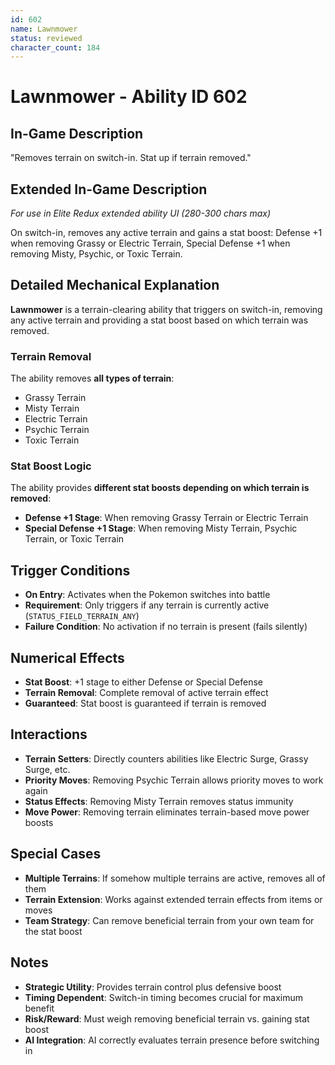 ```yaml
---
id: 602
name: Lawnmower
status: reviewed
character_count: 184
---
```


# Lawnmower - Ability ID 602

## In-Game Description
"Removes terrain on switch-in. Stat up if terrain removed."

## Extended In-Game Description
*For use in Elite Redux extended ability UI (280-300 chars max)*

On switch-in, removes any active terrain and gains a stat boost: Defense +1 when removing Grassy or Electric Terrain, Special Defense +1 when removing Misty, Psychic, or Toxic Terrain. 

## Detailed Mechanical Explanation

**Lawnmower** is a terrain-clearing ability that triggers on switch-in, removing any active terrain and providing a stat boost based on which terrain was removed.

### Terrain Removal
The ability removes **all types of terrain**:
- Grassy Terrain
- Misty Terrain  
- Electric Terrain
- Psychic Terrain
- Toxic Terrain

### Stat Boost Logic
The ability provides **different stat boosts depending on which terrain is removed**:
- **Defense +1 Stage**: When removing Grassy Terrain or Electric Terrain
- **Special Defense +1 Stage**: When removing Misty Terrain, Psychic Terrain, or Toxic Terrain

## Trigger Conditions

- **On Entry**: Activates when the Pokemon switches into battle
- **Requirement**: Only triggers if any terrain is currently active (`STATUS_FIELD_TERRAIN_ANY`)
- **Failure Condition**: No activation if no terrain is present (fails silently)

## Numerical Effects

- **Stat Boost**: +1 stage to either Defense or Special Defense
- **Terrain Removal**: Complete removal of active terrain effect
- **Guaranteed**: Stat boost is guaranteed if terrain is removed

## Interactions

- **Terrain Setters**: Directly counters abilities like Electric Surge, Grassy Surge, etc.
- **Priority Moves**: Removing Psychic Terrain allows priority moves to work again
- **Status Effects**: Removing Misty Terrain removes status immunity
- **Move Power**: Removing terrain eliminates terrain-based move power boosts

## Special Cases

- **Multiple Terrains**: If somehow multiple terrains are active, removes all of them
- **Terrain Extension**: Works against extended terrain effects from items or moves
- **Team Strategy**: Can remove beneficial terrain from your own team for the stat boost

## Notes

- **Strategic Utility**: Provides terrain control plus defensive boost
- **Timing Dependent**: Switch-in timing becomes crucial for maximum benefit
- **Risk/Reward**: Must weigh removing beneficial terrain vs. gaining stat boost
- **AI Integration**: AI correctly evaluates terrain presence before switching in